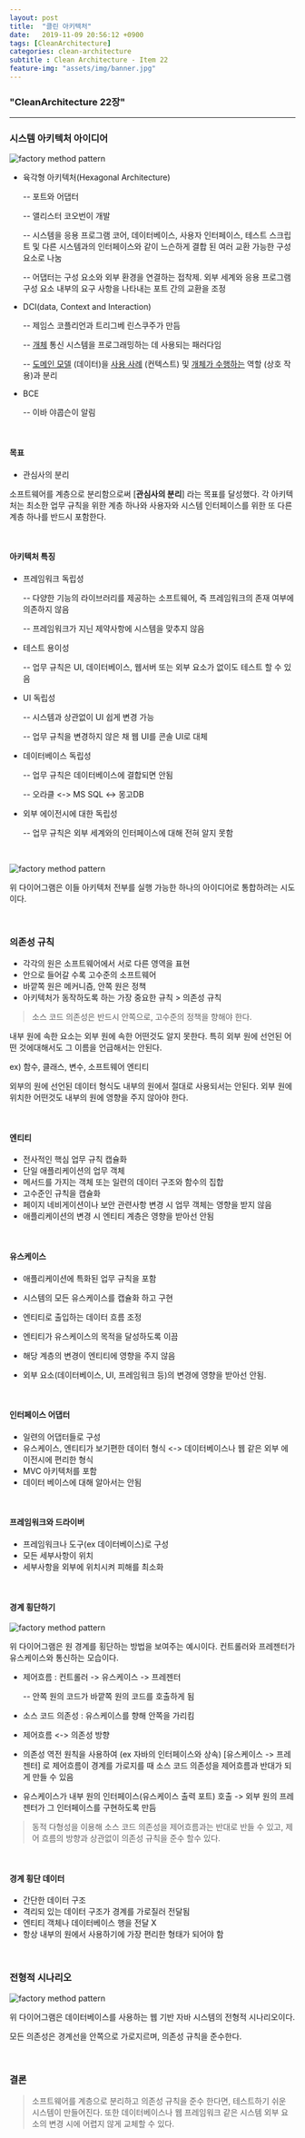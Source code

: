 ```yaml
---
layout: post
title:  "클린 아키텍처"
date:   2019-11-09 20:56:12 +0900
tags: [CleanArchitecture]
categories: clean-architecture
subtitle : Clean Architecture - Item 22
feature-img: "assets/img/banner.jpg"
---
```


### "CleanArchitecture 22장"
---

### 시스템 아키텍처 아이디어

![factory method pattern](/assets/images/post/191110/(1).png)

<!-- more -->

- 육각형 아키텍처(Hexagonal Architecture) 

  -- 포트와 어댑터

  -- 앨리스터 코오번이 개발

  -- 시스템을 응용 프로그램 코어, 데이터베이스, 사용자 인터페이스, 테스트 스크립트 및 다른 시스템과의 인터페이스와 같이 느슨하게 결합 된 여러 교환 가능한 구성 요소로 나눔

  -- 어댑터는 구성 요소와 외부 환경을 연결하는 접착제. 외부 세계와 응용 프로그램 구성 요소 내부의 요구 사항을 나타내는 포트 간의 교환을 조정

- DCI(data, Context and Interaction)

  -- 제임스 코플리언과 트리그베 린스쿠주가 만듬

  -- [개체](https://en.wikipedia.org/wiki/Object_(computer_science)) 통신 시스템을 프로그래밍하는 데 사용되는 패러다임 

  --  [도메인 모델](https://en.wikipedia.org/wiki/Domain_model) (데이터)을 [사용 사례](https://en.wikipedia.org/wiki/Use_case) (컨텍스트) 및 [개체가 수행하는](https://en.wikipedia.org/wiki/Object_(computer_science)) 역할 (상호 작용)과 분리

- BCE 

  -- 이바 야콥슨이 알림
  
  <br>

#### 목표

- 관심사의 분리 

소프트웨어를 계층으로 분리함으로써 [**관심사의 분리**] 라는 목표를 달성했다. 각 아키텍처는 최소한 업무 규칙을  위한 계층 하나와 사용자와 시스템 인터페이스를 위한 또 다른 계층 하나를 반드시 포함한다. 

<br>

#### 아키텍처 특징

- 프레임워크 독립성 

  -- 다양한 기능의 라이브러리를 제공하는 소프트웨어, 즉 프레임워크의 존재 여부에 의존하지 않음

  -- 프레임워크가 지닌 제약사항에 시스템을 맞추지 않음

- 테스트 용이성

  -- 업무 규칙은 UI, 데이터베이스, 웹서버 또는 외부 요소가 없이도 테스트 할 수 있음

- UI 독립성

  -- 시스템과 상관없이 UI 쉽게 변경 가능

  -- 업무 규칙을 변경하지 않은 채 웹 UI를 콘솔 UI로 대체 

- 데이터베이스 독립성

  -- 업무 규칙은 데이터베이스에 결합되면 안됨

  -- 오라클 <-> MS SQL <-> 몽고DB 

- 외부 에이전시에 대한 독립성

  -- 업무 규칙은 외부 세계와의 인터페이스에 대해 전혀 알지 못함
  
  <br>

![factory method pattern](/assets/images/post/191110/(2).jpg)

위 다이어그램은 이들 아키텍처 전부를 실행 가능한 하나의 아이디어로 통합하려는 시도이다.

<br>

### 의존성 규칙

- 각각의 원은 소프트웨어에서 서로 다른 영역을 표현
-  안으로 들어갈 수록 고수준의 소프트웨어
- 바깥쪽 원은 메커니즘, 안쪽 원은 정책
- 아키텍처가 동작하도록 하는 가장 중요한 규칙 > 의존성 규칙

> 소스 코드 의존성은 반드시 안쪽으로, 고수준의 정책을 향해야 한다. 



내부 원에 속한 요소는 외부 원에 속한 어떤것도 알지 못한다. 특히 외부 원에 선언된 어떤 것에대해서도 그 이름을 언급해서는 안된다. 

ex) 함수, 클래스, 변수, 소프트웨어 엔티티

외부의 원에 선언된 데이터 형식도 내부의 원에서 절대로 사용되서는 안된다. 외부 원에 위치한 어떤것도 내부의 원에 영향을 주지 않아야 한다. 

<br>

#### 엔티티

- 전사적인 핵심 업무 규칙 캡슐화
- 단일 애플리케이션의 업무 객체
- 메서드를 가지는 객체 또는 일련의 데이터 구조와 함수의 집합
- 고수준인 규칙을 캡슐화
- 페이지 네비게이션이나 보안 관련사항 변경 시 업무 객체는 영향을 받지 않음
- 애플리케이션의 변경 시 엔티티 계층은 영향을 받아선 안됨

<Br>

#### 유스케이스

- 애플리케이션에 특화된 업무 규칙을 포함

- 시스템의 모든 유스케이스를 캡슐화 하고 구현

- 엔티티로 출입하는 데이터 흐름 조정

- 엔티티가 유스케이스의 목적을 달성하도록 이끔

- 해당 계층의 변경이 엔티티에 영향을 주지 않음

- 외부 요소(데이터베이스, UI, 프레임워크 등)의 변경에 영향을 받아선 안됨.

  <br>

#### 인터페이스 어댑터 

- 일련의 어댑터들로 구성
- 유스케이스, 엔티티가 보기편한 데이터 형식 <-> 데이터베이스나 웹 같은 외부 에이전시에 편리한 형식
- MVC 아키텍처를 포함
- 데이터 베이스에 대해 알아서는 안됨

<br>

#### 프레임워크와 드라이버

- 프레임워크나 도구(ex 데이터베이스)로 구성
- 모든 세부사항이 위치
- 세부사항을 외부에 위치시켜 피해를 최소화

<br>

#### 경계 횡단하기

![factory method pattern](/assets/images/post/191110/(3).png)

위 다이어그램은 원 경계를 횡단하는 방법을 보여주는 예시이다. 컨트롤러와 프레젠터가 유스케이스와 통신하는 모습이다. 

- 제어흐름 : 컨트롤러 -> 유스케이스 -> 프레젠터

  -- 안쪽 원의 코드가 바깥쪽 원의 코드를 호출하게 됨

- 소스 코드 의존성 : 유스케이스를 향해 안쪽을 가리킴

- 제어흐름 <-> 의존성 방향 

- 의존성 역전 원칙을 사용하여 (ex 자바의 인터페이스와 상속) [유스케이스 -> 프레젠터] 로 제어흐름이 경계를 가로지를 때 소스 코드 의존성을 제어흐름과 반대가 되게 만들 수 있음

- 유스케이스가 내부 원의 인터페이스(유스케이스 출력 포트) 호출 -> 외부 원의 프레젠터가 그 인터페이스를 구현하도록 만듬

> 동적 다형성을 이용해 소스 코드 의존성을 제어흐름과는 반대로 반들 수 있고, 제어 흐름의 방향과 상관없이 의존성 규칙을 준수 할수 있다. 

<br>

#### 경계 횡단 데이터 

- 간단한 데이터 구조 
- 격리되 있는 데이터 구조가 경계를 가로질러 전달됨 
- 엔티티 객체나 데이터베이스 행을 전달 X
- 항상 내부의 원에서 사용하기에 가장 편리한 형태가 되어야 함

<br>

### 전형적 시나리오 

![factory method pattern](/assets/images/post/191110/(4).jpeg)

위 다이어그램은 데이터베이스를 사용하는 웹 기반 자바 시스템의 전형적 시나리오이다. 

모든 의존성은 경계선을 안쪽으로 가로지르며, 의존성 규칙을 준수한다. 

<br>

### 결론

> 소프트웨어를 계층으로 분리하고 의존성 규칙을 준수 한다면, 테스트하기 쉬운 시스템이 만들어진다. 또한 데이터베이스나 웹 프레임워크 같은 시스템 외부 요소의 변경 시에 어렵지 않게 교체할 수 있다. 

<br>